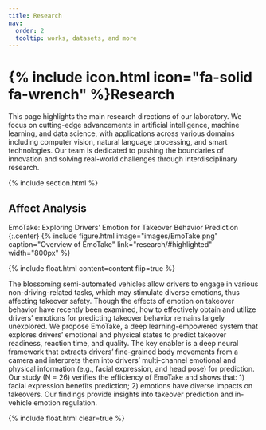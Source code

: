 ```yaml
---
title: Research
nav:
  order: 2
  tooltip: works, datasets, and more
---
```


# {% include icon.html icon="fa-solid fa-wrench" %}Research

This page highlights the main research directions of our laboratory. We focus on cutting-edge advancements in artificial intelligence, machine learning, and data science, with applications across various domains including computer vision, natural language processing, and smart technologies. Our team is dedicated to pushing the boundaries of innovation and solving real-world challenges through interdisciplinary research.

{% include section.html %}

## Affect Analysis

EmoTake: Exploring Drivers’ Emotion for Takeover Behavior Prediction
{:.center}
{%
  include figure.html
  image="images/EmoTake.png"
  caption="Overview of EmoTake"
  link="research/#highlighted"
  width="800px"
%}

{%
  include float.html
  content=content
  flip=true
%}

The blossoming semi-automated vehicles allow drivers to engage in various non-driving-related tasks, which may stimulate diverse emotions, thus affecting takeover safety. Though the effects of emotion on takeover behavior have recently been examined, how to effectively obtain and utilize drivers’ emotions for predicting takeover behavior remains largely unexplored. We propose EmoTake, a deep learning-empowered system that explores drivers’ emotional and physical states to predict takeover readiness, reaction time, and quality. The key enabler is a deep neural framework that extracts drivers’ fine-grained body movements from a camera and interprets them into drivers’ multi-channel emotional and physical information (e.g., facial expression, and head pose) for prediction. Our study (N = 26) verifies the efficiency of EmoTake and shows that: 1) facial expression benefits prediction; 2) emotions have diverse impacts on takeovers. Our findings provide insights into takeover prediction and in-vehicle emotion regulation.

{% include float.html clear=true %}

